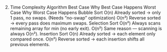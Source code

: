 2. Time Complexity
Algorithm	Best Case	Why Best Case Happens	Worst Case	Why Worst Case Happens
Bubble Sort	O(n)	Already sorted → only 1 pass, no swaps. (Needs “no-swap” optimization)	O(n²)	Reverse sorted → every pass does maximum swaps.
Selection Sort	O(n²)	Always scans remaining array for min (no early exit).	O(n²)	Same reason — scanning is always O(n²).
Insertion Sort	O(n)	Already sorted → each element only compared once.	O(n²)	Reverse sorted → each insertion shifts all previous elements.


